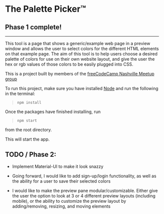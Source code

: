 ﻿# The Palette Picker™

## Phase 1 complete!

---

This tool is a page that shows a generic/example web page in a preview window and allows the user to select colors for the different HTML elements on that example page. The aim of this tool is to help users choose a desired palette of colors for use on their own website layout, and give the user the hex or rgb values of those colors to be easily plugged into CSS.

This is a project built by members of the <a href="https://www.meetup.com/freeCodeCamp-Nashville/" target="_blank" rel="noopener noreferrer">freeCodeCamp Nashville Meetup group</a>

To run this project, make sure you have installed <a href="https://nodejs.org/en/download/" target="_blank" rel="noopener noreferrer">Node</a> and run the following in the terminal:

> `npm install`

Once the packages have finished installing, run

> `npm start`

from the root directory.

This will start the app.

## TODO / Phase 2:

- Implement Material-UI to make it look snazzy

- Going forward, I would like to add sign-up/login functionality, as well as the ability for a user to save their selected colors

- I would like to make the preview pane modular/customizable. Either give the user the option to look at 3 or 4 different preview layouts (including mobile), or the ability to customize the preview layout by adding/removing, resizing, and moving elements
